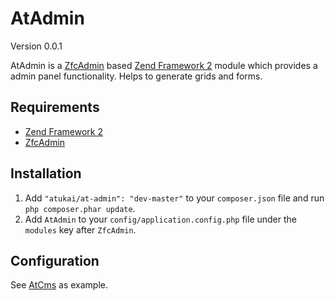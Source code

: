 # AtAdmin

Version 0.0.1

AtAdmin is a [ZfcAdmin](https://github.com/ZF-Commons/ZfcAdmin) based [Zend Framework 2](http://framework.zend.com) module which provides a admin panel functionality. Helps to generate grids and forms.

## Requirements

* [Zend Framework 2](https://github.com/zendframework/zf2)
* [ZfcAdmin](https://github.com/ZF-Commons/ZfcAdmin)


## Installation

 1. Add `"atukai/at-admin": "dev-master"` to your `composer.json` file and run `php composer.phar update`.
 2. Add `AtAdmin` to your `config/application.config.php` file under the `modules` key after `ZfcAdmin`.

## Configuration

See [AtCms](https://github.com/atukai/AtCms) as example.